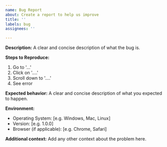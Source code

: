 ```yaml
---
name: Bug Report
about: Create a report to help us improve
title: ''
labels: bug
assignees: ''

---
```


**Description:**
A clear and concise description of what the bug is.

**Steps to Reproduce:**
1. Go to '...'
2. Click on '....'
3. Scroll down to '....'
4. See error

**Expected behavior:**
A clear and concise description of what you expected to happen.

**Environment:**
- Operating System: [e.g. Windows, Mac, Linux]
- Version: [e.g. 1.0.0]
- Browser (if applicable): [e.g. Chrome, Safari]

**Additional context:**
Add any other context about the problem here.
